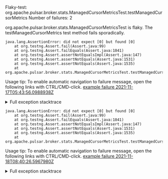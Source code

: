         
Flaky-test: org.apache.pulsar.broker.stats.ManagedCursorMetricsTest.testManagedCursorMetrics
Number of failures: 2

org.apache.pulsar.broker.stats.ManagedCursorMetricsTest is flaky. The testManagedCursorMetrics test method fails sporadically.

```
java.lang.AssertionError: did not expect [0] but found [0]
	at org.testng.Assert.fail(Assert.java:99)
	at org.testng.Assert.failEquals(Assert.java:1041)
	at org.testng.Assert.assertNotEqualsImpl(Assert.java:147)
	at org.testng.Assert.assertNotEquals(Assert.java:1531)
	at org.testng.Assert.assertNotEquals(Assert.java:1535)
	at org.apache.pulsar.broker.stats.ManagedCursorMetricsTest.testManagedCursorMetrics(ManagedCursorMetricsTest.java:89)
```

Usage tip: To enable automatic navigation to failure message, open the following links with CTRL/CMD-click.
[example failure 2021-11-17T05:43:56.0988938Z](https://github.com/apache/pulsar/runs/4234170375?check_suite_focus=true?check_suite_focus=true#step:9:4789)


<details>
<summary>Full exception stacktrace</summary>
<code><pre>
java.lang.AssertionError: did not expect [0] but found [0]
	at org.testng.Assert.fail(Assert.java:99)
	at org.testng.Assert.failEquals(Assert.java:1041)
	at org.testng.Assert.assertNotEqualsImpl(Assert.java:147)
	at org.testng.Assert.assertNotEquals(Assert.java:1531)
	at org.testng.Assert.assertNotEquals(Assert.java:1535)
	at org.apache.pulsar.broker.stats.ManagedCursorMetricsTest.testManagedCursorMetrics(ManagedCursorMetricsTest.java:89)
	at java.base/jdk.internal.reflect.NativeMethodAccessorImpl.invoke0(Native Method)
	at java.base/jdk.internal.reflect.NativeMethodAccessorImpl.invoke(NativeMethodAccessorImpl.java:62)
	at java.base/jdk.internal.reflect.DelegatingMethodAccessorImpl.invoke(DelegatingMethodAccessorImpl.java:43)
	at java.base/java.lang.reflect.Method.invoke(Method.java:566)
	at org.testng.internal.MethodInvocationHelper.invokeMethod(MethodInvocationHelper.java:132)
	at org.testng.internal.InvokeMethodRunnable.runOne(InvokeMethodRunnable.java:45)
	at org.testng.internal.InvokeMethodRunnable.call(InvokeMethodRunnable.java:73)
	at org.testng.internal.InvokeMethodRunnable.call(InvokeMethodRunnable.java:11)
	at java.base/java.util.concurrent.FutureTask.run(FutureTask.java:264)
	at java.base/java.util.concurrent.ThreadPoolExecutor.runWorker(ThreadPoolExecutor.java:1128)
	at java.base/java.util.concurrent.ThreadPoolExecutor$Worker.run(ThreadPoolExecutor.java:628)
	at java.base/java.lang.Thread.run(Thread.java:829)

</pre></code>
</details>

```
java.lang.AssertionError: did not expect [0] but found [0]
	at org.testng.Assert.fail(Assert.java:99)
	at org.testng.Assert.failEquals(Assert.java:1041)
	at org.testng.Assert.assertNotEqualsImpl(Assert.java:147)
	at org.testng.Assert.assertNotEquals(Assert.java:1531)
	at org.testng.Assert.assertNotEquals(Assert.java:1535)
	at org.apache.pulsar.broker.stats.ManagedCursorMetricsTest.testManagedCursorMetrics(ManagedCursorMetricsTest.java:90)
```

Usage tip: To enable automatic navigation to failure message, open the following links with CTRL/CMD-click.
[example failure 2021-11-18T08:40:26.5967980Z](https://github.com/apache/pulsar/runs/4248742376?check_suite_focus=true?check_suite_focus=true#step:9:452)


<details>
<summary>Full exception stacktrace</summary>
<code><pre>
java.lang.AssertionError: did not expect [0] but found [0]
	at org.testng.Assert.fail(Assert.java:99)
	at org.testng.Assert.failEquals(Assert.java:1041)
	at org.testng.Assert.assertNotEqualsImpl(Assert.java:147)
	at org.testng.Assert.assertNotEquals(Assert.java:1531)
	at org.testng.Assert.assertNotEquals(Assert.java:1535)
	at org.apache.pulsar.broker.stats.ManagedCursorMetricsTest.testManagedCursorMetrics(ManagedCursorMetricsTest.java:90)
	at java.base/jdk.internal.reflect.NativeMethodAccessorImpl.invoke0(Native Method)
	at java.base/jdk.internal.reflect.NativeMethodAccessorImpl.invoke(NativeMethodAccessorImpl.java:62)
	at java.base/jdk.internal.reflect.DelegatingMethodAccessorImpl.invoke(DelegatingMethodAccessorImpl.java:43)
	at java.base/java.lang.reflect.Method.invoke(Method.java:566)
	at org.testng.internal.MethodInvocationHelper.invokeMethod(MethodInvocationHelper.java:132)
	at org.testng.internal.InvokeMethodRunnable.runOne(InvokeMethodRunnable.java:45)
	at org.testng.internal.InvokeMethodRunnable.call(InvokeMethodRunnable.java:73)
	at org.testng.internal.InvokeMethodRunnable.call(InvokeMethodRunnable.java:11)
	at java.base/java.util.concurrent.FutureTask.run(FutureTask.java:264)
	at java.base/java.util.concurrent.ThreadPoolExecutor.runWorker(ThreadPoolExecutor.java:1128)
	at java.base/java.util.concurrent.ThreadPoolExecutor$Worker.run(ThreadPoolExecutor.java:628)
	at java.base/java.lang.Thread.run(Thread.java:829)

</pre></code>
</details>

